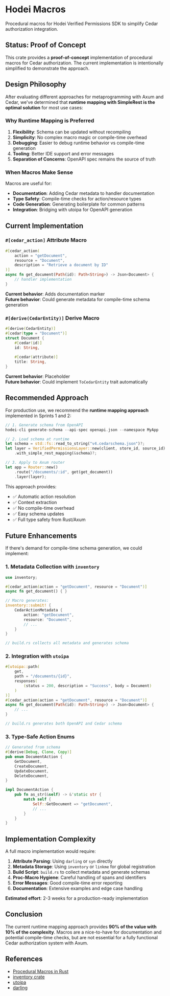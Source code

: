 # Hodei Macros

Procedural macros for Hodei Verified Permissions SDK to simplify Cedar authorization integration.

## Status: Proof of Concept

This crate provides a **proof-of-concept** implementation of procedural macros for Cedar authorization. The current implementation is intentionally simplified to demonstrate the approach.

## Design Philosophy

After evaluating different approaches for metaprogramming with Axum and Cedar, we've determined that **runtime mapping with SimpleRest is the optimal solution** for most use cases:

### Why Runtime Mapping is Preferred

1. **Flexibility**: Schema can be updated without recompiling
2. **Simplicity**: No complex macro magic or compile-time overhead
3. **Debugging**: Easier to debug runtime behavior vs compile-time generation
4. **Tooling**: Better IDE support and error messages
5. **Separation of Concerns**: OpenAPI spec remains the source of truth

### When Macros Make Sense

Macros are useful for:
- **Documentation**: Adding Cedar metadata to handler documentation
- **Type Safety**: Compile-time checks for action/resource types
- **Code Generation**: Generating boilerplate for common patterns
- **Integration**: Bridging with utoipa for OpenAPI generation

## Current Implementation

### `#[cedar_action]` Attribute Macro

```rust
#[cedar_action(
    action = "getDocument",
    resource = "Document",
    description = "Retrieve a document by ID"
)]
async fn get_document(Path(id): Path<String>) -> Json<Document> {
    // handler implementation
}
```

**Current behavior**: Adds documentation marker  
**Future behavior**: Could generate metadata for compile-time schema generation

### `#[derive(CedarEntity)]` Derive Macro

```rust
#[derive(CedarEntity)]
#[cedar(type = "Document")]
struct Document {
    #[cedar(id)]
    id: String,
    
    #[cedar(attribute)]
    title: String,
}
```

**Current behavior**: Placeholder  
**Future behavior**: Could implement `ToCedarEntity` trait automatically

## Recommended Approach

For production use, we recommend the **runtime mapping approach** implemented in Sprints 1 and 2:

```rust
// 1. Generate schema from OpenAPI
hodei-cli generate-schema --api-spec openapi.json --namespace MyApp

// 2. Load schema at runtime
let schema = std::fs::read_to_string("v4.cedarschema.json")?;
let layer = VerifiedPermissionsLayer::new(client, store_id, source_id)
    .with_simple_rest_mapping(&schema)?;

// 3. Apply to Axum router
let app = Router::new()
    .route("/documents/:id", get(get_document))
    .layer(layer);
```

This approach provides:
- ✅ Automatic action resolution
- ✅ Context extraction
- ✅ No compile-time overhead
- ✅ Easy schema updates
- ✅ Full type safety from Rust/Axum

## Future Enhancements

If there's demand for compile-time schema generation, we could implement:

### 1. Metadata Collection with `inventory`

```rust
use inventory;

#[cedar_action(action = "getDocument", resource = "Document")]
async fn get_document() { }

// Macro generates:
inventory::submit! {
    CedarActionMetadata {
        action: "getDocument",
        resource: "Document",
        // ...
    }
}

// build.rs collects all metadata and generates schema
```

### 2. Integration with `utoipa`

```rust
#[utoipa::path(
    get,
    path = "/documents/{id}",
    responses(
        (status = 200, description = "Success", body = Document)
    )
)]
#[cedar_action(action = "getDocument", resource = "Document")]
async fn get_document(Path(id): Path<String>) -> Json<Document> {
    // ...
}

// build.rs generates both OpenAPI and Cedar schema
```

### 3. Type-Safe Action Enums

```rust
// Generated from schema
#[derive(Debug, Clone, Copy)]
pub enum DocumentAction {
    GetDocument,
    CreateDocument,
    UpdateDocument,
    DeleteDocument,
}

impl DocumentAction {
    pub fn as_str(&self) -> &'static str {
        match self {
            Self::GetDocument => "getDocument",
            // ...
        }
    }
}
```

## Implementation Complexity

A full macro implementation would require:

1. **Attribute Parsing**: Using `darling` or `syn` directly
2. **Metadata Storage**: Using `inventory` or `linkme` for global registration
3. **Build Script**: `build.rs` to collect metadata and generate schemas
4. **Proc-Macro Hygiene**: Careful handling of spans and identifiers
5. **Error Messages**: Good compile-time error reporting
6. **Documentation**: Extensive examples and edge case handling

**Estimated effort**: 2-3 weeks for a production-ready implementation

## Conclusion

The current runtime mapping approach provides **90% of the value with 10% of the complexity**. Macros are a nice-to-have for documentation and potential compile-time checks, but are not essential for a fully functional Cedar authorization system with Axum.

## References

- [Procedural Macros in Rust](https://doc.rust-lang.org/reference/procedural-macros.html)
- [inventory crate](https://docs.rs/inventory/)
- [utoipa](https://docs.rs/utoipa/)
- [darling](https://docs.rs/darling/)
